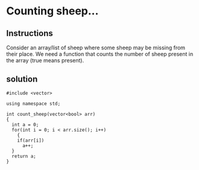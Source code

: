# Counting sheep...

## Instructions

Consider an array/list of sheep where some sheep may be missing from their place. We need a function that counts the number of sheep present in the array (true means present).

## solution

```
#include <vector>

using namespace std; 

int count_sheep(vector<bool> arr) 
{
  int a = 0;
  for(int i = 0; i < arr.size(); i++)
    {
    if(arr[i])
      a++;
  }
  return a;
}
```
